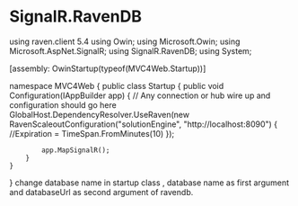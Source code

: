# SignalR.RavenDB
using raven.client 5.4
using Owin;
using Microsoft.Owin;
using Microsoft.AspNet.SignalR;
using SignalR.RavenDB;
using System;

[assembly: OwinStartup(typeof(MVC4Web.Startup))]

namespace MVC4Web
{
    public class Startup
    {
        public void Configuration(IAppBuilder app)
        {
            // Any connection or hub wire up and configuration should go here
            GlobalHost.DependencyResolver.UseRaven(new RavenScaleoutConfiguration("solutionEngine", "http://localhost:8090")
            {
                //Expiration = TimeSpan.FromMinutes(10)
            });

            app.MapSignalR();
        }
    }
}
change database name in startup class , database name  as first argument and databaseUrl as second argument of ravendb.

